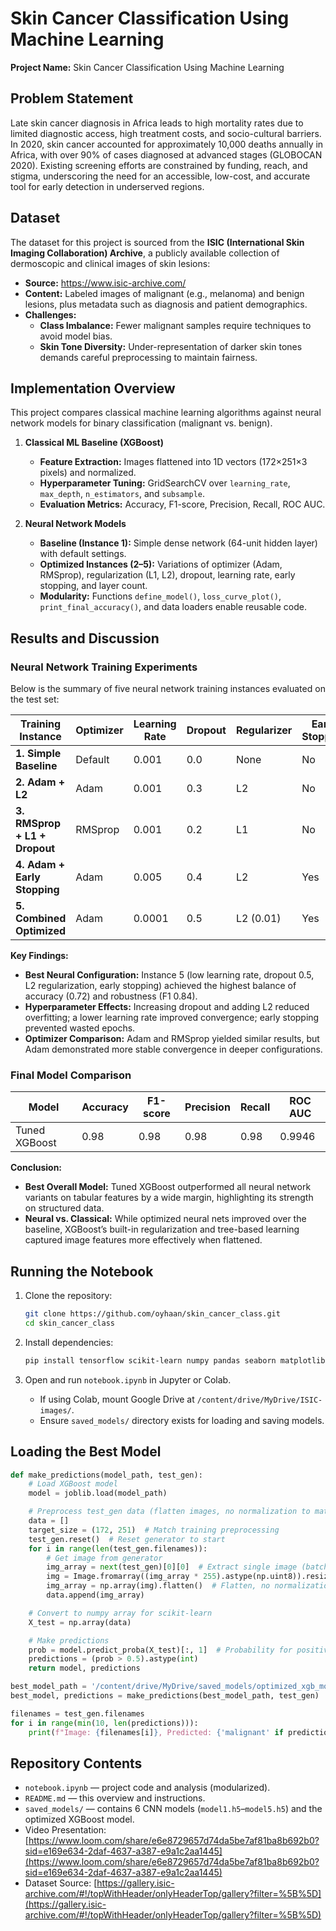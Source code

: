 
# Skin Cancer Classification Using Machine Learning

**Project Name:** Skin Cancer Classification Using Machine Learning

## Problem Statement
Late skin cancer diagnosis in Africa leads to high mortality rates due to limited diagnostic access, high treatment costs, and socio-cultural barriers. In 2020, skin cancer accounted for approximately 10,000 deaths annually in Africa, with over 90% of cases diagnosed at advanced stages (GLOBOCAN 2020). Existing screening efforts are constrained by funding, reach, and stigma, underscoring the need for an accessible, low-cost, and accurate tool for early detection in underserved regions.

## Dataset
The dataset for this project is sourced from the **ISIC (International Skin Imaging Collaboration) Archive**, a publicly available collection of dermoscopic and clinical images of skin lesions:

- **Source:** https://www.isic-archive.com/
- **Content:** Labeled images of malignant (e.g., melanoma) and benign lesions, plus metadata such as diagnosis and patient demographics.
- **Challenges:**
  - **Class Imbalance:** Fewer malignant samples require techniques to avoid model bias.
  - **Skin Tone Diversity:** Under-representation of darker skin tones demands careful preprocessing to maintain fairness.

## Implementation Overview
This project compares classical machine learning algorithms against neural network models for binary classification (malignant vs. benign).

1. **Classical ML Baseline (XGBoost)**
   - **Feature Extraction:** Images flattened into 1D vectors (172×251×3 pixels) and normalized.
   - **Hyperparameter Tuning:** GridSearchCV over `learning_rate`, `max_depth`, `n_estimators`, and `subsample`.
   - **Evaluation Metrics:** Accuracy, F1-score, Precision, Recall, ROC AUC.

2. **Neural Network Models**
   - **Baseline (Instance 1):** Simple dense network (64-unit hidden layer) with default settings.
   - **Optimized Instances (2–5):** Variations of optimizer (Adam, RMSprop), regularization (L1, L2), dropout, learning rate, early stopping, and layer count.
   - **Modularity:** Functions `define_model()`, `loss_curve_plot()`, `print_final_accuracy()`, and data loaders enable reusable code.

## Results and Discussion
### Neural Network Training Experiments
Below is the summary of five neural network training instances evaluated on the test set:

| Training Instance            | Optimizer | Learning Rate | Dropout | Regularizer | Early Stopping | Layers | Test Accuracy | F1-score | Precision | Recall |
|------------------------------|-----------|---------------|---------|-------------|----------------|--------|---------------|----------|-----------|--------|
| **1. Simple Baseline**       | Default   | 0.001         | 0.0     | None        | No             | 2      | 0.68          | 0.81     | 0.68      | 1.00   |
| **2. Adam + L2**             | Adam      | 0.001         | 0.3     | L2          | No             | 2      | 0.66          | 0.79     | 0.68      | 0.94   |
| **3. RMSprop + L1 + Dropout**| RMSprop   | 0.001         | 0.2     | L1          | No             | 2      | 0.68          | 0.81     | 0.68      | 1.00   |
| **4. Adam + Early Stopping** | Adam      | 0.005         | 0.4     | L2          | Yes            | 2      | 0.40          | 0.46     | 0.60      | 0.37   |
| **5. Combined Optimized**    | Adam      | 0.0001        | 0.5     | L2 (0.01)   | Yes            | 3      | 0.72          | 0.84     | 0.75      | 0.92   |

**Key Findings:**
- **Best Neural Configuration:** Instance 5 (low learning rate, dropout 0.5, L2 regularization, early stopping) achieved the highest balance of accuracy (0.72) and robustness (F1 0.84).
- **Hyperparameter Effects:** Increasing dropout and adding L2 reduced overfitting; a lower learning rate improved convergence; early stopping prevented wasted epochs.
- **Optimizer Comparison:** Adam and RMSprop yielded similar results, but Adam demonstrated more stable convergence in deeper configurations.

### Final Model Comparison
| Model         | Accuracy | F1-score | Precision | Recall | ROC AUC |
|---------------|----------|----------|-----------|--------|---------|
| Tuned XGBoost | 0.98     | 0.98     | 0.98      | 0.98   | 0.9946  |

**Conclusion:**
- **Best Overall Model:** Tuned XGBoost outperformed all neural network variants on tabular features by a wide margin, highlighting its strength on structured data.
- **Neural vs. Classical:** While optimized neural nets improved over the baseline, XGBoost’s built-in regularization and tree-based learning captured image features more effectively when flattened.

## Running the Notebook
1. Clone the repository:
   ```bash
   git clone https://github.com/oyhaan/skin_cancer_class.git
   cd skin_cancer_class


2. Install dependencies:

   ```bash
   pip install tensorflow scikit-learn numpy pandas seaborn matplotlib xgboost pillow
   ```
3. Open and run `notebook.ipynb` in Jupyter or Colab.

   * If using Colab, mount Google Drive at `/content/drive/MyDrive/ISIC-images/`.
   * Ensure `saved_models/` directory exists for loading and saving models.

## Loading the Best Model

```python
def make_predictions(model_path, test_gen):
    # Load XGBoost model
    model = joblib.load(model_path)

    # Preprocess test_gen data (flatten images, no normalization to match Stage 6)
    data = []
    target_size = (172, 251)  # Match training preprocessing
    test_gen.reset()  # Reset generator to start
    for i in range(len(test_gen.filenames)):
        # Get image from generator
        img_array = next(test_gen)[0][0]  # Extract single image (batch_size=1)
        img = Image.fromarray((img_array * 255).astype(np.uint8)).resize(target_size)
        img_array = np.array(img).flatten()  # Flatten, no normalization
        data.append(img_array)

    # Convert to numpy array for scikit-learn
    X_test = np.array(data)

    # Make predictions
    prob = model.predict_proba(X_test)[:, 1]  # Probability for positive class
    predictions = (prob > 0.5).astype(int)
    return model, predictions

best_model_path = '/content/drive/MyDrive/saved_models/optimized_xgb_model.pkl'
best_model, predictions = make_predictions(best_model_path, test_gen)

filenames = test_gen.filenames
for i in range(min(10, len(predictions))):
    print(f"Image: {filenames[i]}, Predicted: {'malignant' if predictions[i] else 'benign'}")
```

## Repository Contents

* `notebook.ipynb` — project code and analysis (modularized).
* `README.md` — this overview and instructions.
* `saved_models/` — contains 6 CNN models (`model1.h5`–`model5.h5`) and the optimized XGBoost model.
* Video Presentation: [https://www.loom.com/share/e6e8729657d74da5be7af81ba8b692b0?sid=e169e634-2daf-4637-a387-e9a1c2aa1445](https://www.loom.com/share/e6e8729657d74da5be7af81ba8b692b0?sid=e169e634-2daf-4637-a387-e9a1c2aa1445)
* Dataset Source: [https://gallery.isic-archive.com/#!/topWithHeader/onlyHeaderTop/gallery?filter=%5B%5D](https://gallery.isic-archive.com/#!/topWithHeader/onlyHeaderTop/gallery?filter=%5B%5D)

```
```
